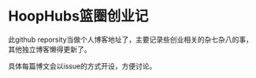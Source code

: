 # HoopHubs篮圈创业记

此github reporsity当做个人博客地址了，主要记录些创业相关的杂七杂八的事，其他独立博客懒得更新了。

具体每篇博文会以issue的方式开设，方便讨论。
